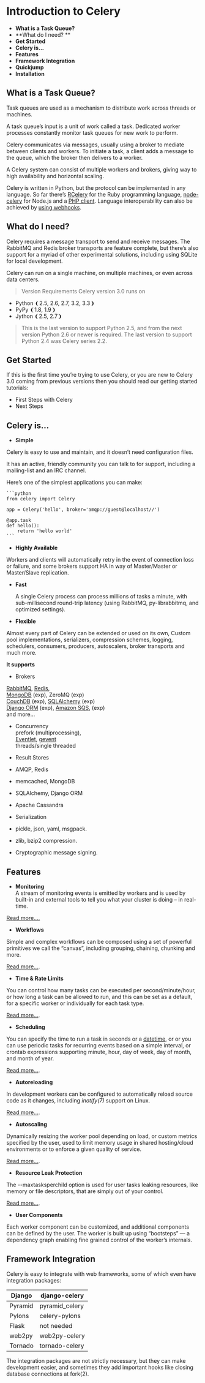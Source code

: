 # Introduction to Celery

* **What is a Task Queue?**  
* **What do I need? ** 
* **Get Started**  
* **Celery is…**  
* **Features**  
* **Framework Integration**  
* **Quickjump**  
* **Installation**  


## What is a Task Queue?

Task queues are used as a mechanism to distribute work across threads or machines.  

A task queue’s input is a unit of work called a task. Dedicated worker processes constantly monitor task queues for new work to perform.  

Celery communicates via messages, usually using a broker to mediate between clients and workers. To initiate a task, a client adds a message to the queue, which the broker then delivers to a worker.  

A Celery system can consist of multiple workers and brokers, giving way to high availability and horizontal scaling.  

Celery is written in Python, but the protocol can be implemented in any language. So far there’s [RCelery](http://leapfrogdevelopment.github.com/rcelery/) for the Ruby programming language, [node-celery](https://github.com/mher/node-celery) for Node.js and a [PHP client](https://github.com/gjedeer/celery-php). Language interoperability can also be achieved by [using webhooks](http://docs.celeryproject.org/en/latest/userguide/remote-tasks.html#guide-webhooks).  


## What do I need?
Celery requires a message transport to send and receive messages. The RabbitMQ and Redis broker transports are feature complete, but there’s also support for a myriad of other experimental solutions, including using SQLite for local development.  

Celery can run on a single machine, on multiple machines, or even across data centers.  

> Version Requirements
Celery version 3.0 runs on  
* Python ❨2.5, 2.6, 2.7, 3.2, 3.3❩  
* PyPy ❨1.8, 1.9❩  
* Jython ❨2.5, 2.7❩

>This is the last version to support Python 2.5, and from the next version Python 2.6 or newer is required. The last version to support Python 2.4 was Celery series 2.2.  


## Get Started
If this is the first time you’re trying to use Celery, or you are new to Celery 3.0 coming from previous versions then you should read our getting started tutorials:  
* First Steps with Celery
* Next Steps



## Celery is…


* **Simple**

 Celery is easy to use and maintain, and it doesn’t need configuration files.

 It has an active, friendly community you can talk to for support, including a mailing-list and an IRC channel.

 Here’s one of the simplest applications you can make:
    
    ```python
    from celery import Celery
    
    app = Celery('hello', broker='amqp://guest@localhost//')
    
    @app.task
    def hello():
        return 'hello world'
    ```
* **Highly Available**  

 Workers and clients will automatically retry in the event of connection loss or failure, and some brokers support HA in way of Master/Master or Master/Slave replication.

* **Fast**

  A single Celery process can process millions of tasks a minute, with sub-millisecond round-trip latency (using RabbitMQ, py-librabbitmq, and optimized settings).

* **Flexible**

 Almost every part of Celery can be extended or used on its own, Custom pool implementations, serializers, compression schemes, logging, schedulers, consumers, producers, autoscalers, broker transports and much more.


**It supports**
* Brokers

 [RabbitMQ](http://docs.celeryproject.org/en/latest/getting-started/brokers/rabbitmq.html#broker-rabbitmq), [Redis](http://docs.celeryproject.org/en/latest/getting-started/brokers/redis.html#broker-redis),  
 [MongoDB](http://docs.celeryproject.org/en/latest/getting-started/brokers/mongodb.html#broker-mongodb) (exp), ZeroMQ (exp)  
 [CouchDB](http://docs.celeryproject.org/en/latest/getting-started/brokers/couchdb.html#broker-couchdb) (exp), [SQLAlchemy](http://docs.celeryproject.org/en/latest/getting-started/brokers/sqlalchemy.html#broker-sqlalchemy) (exp)  
 [Django ORM](http://docs.celeryproject.org/en/latest/getting-started/brokers/django.html#broker-django) (exp), [Amazon SQS](http://docs.celeryproject.org/en/latest/getting-started/brokers/sqs.html#broker-sqs), (exp)  
 and more…

* Concurrency  
 prefork (multiprocessing),  
 [Eventlet](http://eventlet.net/), [gevent](http://gevent.org/)  
 threads/single threaded  

* Result Stores  
 * AMQP, Redis  
 * memcached, MongoDB  
 * SQLAlchemy, Django ORM  
 * Apache Cassandra  

* Serialization  
 * pickle, json, yaml, msgpack.  
 * zlib, bzip2 compression.  
 * Cryptographic message signing.  


## Features
* **Monitoring**  
 A stream of monitoring events is emitted by workers and is used by built-in and external tools to tell you what your cluster is doing – in real-time.  
 
 [Read more….](http://docs.celeryproject.org/en/latest/userguide/monitoring.html#guide-monitoring)  

* **Workflows**  

 Simple and complex workflows can be composed using a set of powerful primitives we call the “canvas”, including grouping, chaining, chunking and more.

 [Read more…](http://docs.celeryproject.org/en/latest/userguide/canvas.html#guide-canvas).

* **Time & Rate Limits**

 You can control how many tasks can be executed per second/minute/hour, or how long a task can be allowed to run, and this can be set as a default, for a specific worker or individually for each task type.

 [Read more…](http://docs.celeryproject.org/en/latest/userguide/workers.html#worker-time-limits).
 
* **Scheduling**

 You can specify the time to run a task in seconds or a [datetime](http://docs.python.org/dev/library/datetime.html#datetime.datetime), or or you can use periodic tasks for recurring events based on a simple interval, or crontab expressions supporting minute, hour, day of week, day of month, and month of year.

 [Read more…](http://docs.celeryproject.org/en/latest/userguide/periodic-tasks.html#guide-beat).
 
* **Autoreloading**

 In development workers can be configured to automatically reload source code as it changes, including *inotify(7)* support on Linux.

 [Read more…](http://docs.celeryproject.org/en/latest/userguide/workers.html#worker-autoreloading).
 
* **Autoscaling**

 Dynamically resizing the worker pool depending on load, or custom metrics specified by the user, used to limit memory usage in shared hosting/cloud environments or to enforce a given quality of service.

 [Read more…](http://docs.celeryproject.org/en/latest/userguide/workers.html#worker-autoscaling).
 
* **Resource Leak Protection**

 The --maxtasksperchild option is used for user tasks leaking resources, like memory or file descriptors, that are simply out of your control.

 [Read more…](http://docs.celeryproject.org/en/latest/userguide/workers.html#worker-maxtasksperchild).
 
* **User Components**

 Each worker component can be customized, and additional components can be defined by the user. The worker is built up using “bootsteps” — a dependency graph enabling fine grained control of the worker’s internals.  


## Framework Integration

Celery is easy to integrate with web frameworks, some of which even have integration packages:  

| Django | django-celery |
| -- | -- |
| Pyramid | pyramid_celery |
| Pylons | celery-pylons |
| Flask | not needed |
| web2py | web2py-celery |
| Tornado | tornado-celery |


The integration packages are not strictly necessary, but they can make development easier, and sometimes they add important hooks like closing database connections at fork(2).